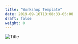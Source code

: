 ```yaml
---
title: "Workshop Template"
date: 2019-09-16T13:08:33-05:00
draft: false
weight: 0
---
```

![Title](/hugo.png)
